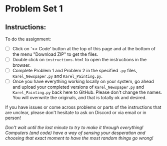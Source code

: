 # Problem Set 1

## Instructions:
To do the assignment:
- [ ] Click on '<> Code' button at the top of this page and at the bottom of the menu "Download ZIP" to get the files.
- [ ] Double click on `instructions.html` to open the instructions in the browser.
- [ ] Complete Problem 1 and Problem 2 in the specified `.py` files, `Karel_Newspaper.py` and `Karel_Painting.py`.
- [ ] Once you have everything working locally on your system, go ahead and upload your completed versions of `Karel_Newspaper.py` and `Karel_Painting.py` back here to GitHub. Please don't change the names. You will overwrite the originals, and that is totally ok and desired.

If you have issues or come across problems or parts of the instructions that are unclear, please don't hesitate to ask on Discord or via email or in person!

_Don't wait until the last minute to try to make it through everything! Computers (and code) have a way of sensing your desperation and choosing that exact moment to have the most random things go wrong!_
